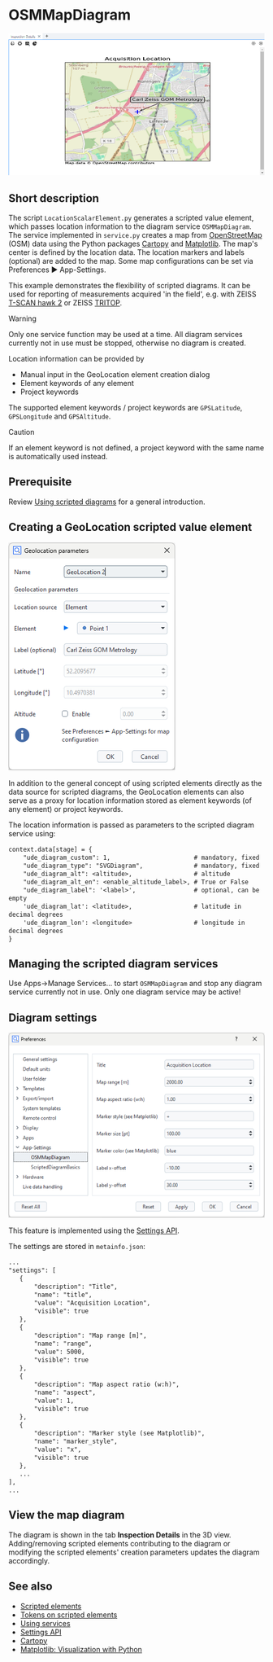 # OSMMapDiagram

![OSM map diagram](osm_map_diagram.png)

## Short description

The script `LocationScalarElement.py` generates a scripted value element, which passes location information to the diagram service `OSMMapDiagram`. The service implemented in `service.py` creates a map from [OpenStreetMap](https://www.openstreetmap.org/) (OSM) data using the Python packages [Cartopy](https://scitools.org.uk/cartopy/docs/latest/index.html) and [Matplotlib](https://matplotlib.org/). The map's center is defined by the location data. The location markers and labels (optional) are added to the map. Some map configurations can be set via Preferences ► App-Settings.

This example demonstrates the flexibility of scripted diagrams. It can be used for reporting of measurements acquired 'in the field', e.g. with ZEISS [T-SCAN hawk 2](https://www.handsonmetrology.com/products/t-scan-hawk-2/) or ZEISS [TRITOP](https://www.zeiss.com/metrology/en/systems/optical-3d/3d-photogrammetry/tritop.html).

> [!WARNING]
> Only one service function may be used at a time.
> All diagram services currently not in use must be stopped, otherwise no diagram is created.

Location information can be provided by
* Manual input in the GeoLocation element creation dialog
* Element keywords of any element
* Project keywords

The supported element keywords / project keywords are `GPSLatitude`, `GPSLongitude` and `GPSAltitude`.

> [!CAUTION]
> If an element keyword is not defined, a project keyword with the same name is automatically used instead.

## Prerequisite

Review [Using scripted diagrams](https://zeissiqs.github.io/zeiss-inspect-addon-api/2025/howtos/using_scripted_diagrams/using_scripted_diagrams.html) for a general introduction.

## Creating a GeoLocation scripted value element

![GeoLocation creation parameters dialog](geolocation_creation_parameters.png)

In addition to the general concept of using scripted elements directly as the data source for scripted diagrams, the GeoLocation elements can also serve as a proxy for location information stored as element keywords (of any element) or project keywords.

The location information is passed as parameters to the scripted diagram service using:
```
context.data[stage] = {
    "ude_diagram_custom": 1,                       # mandatory, fixed
    "ude_diagram_type": "SVGDiagram",              # mandatory, fixed
    "ude_diagram_alt": <altitude>,                 # altitude
    "ude_diagram_alt_en": <enable_altitude_label>, # True or False
    "ude_diagram_label": '<label>',                # optional, can be empty
    'ude_diagram_lat': <latitude>,                 # latitude in decimal degrees
    'ude_diagram_lon': <longitude>                 # longitude in decimal degrees
}
 ```
 
## Managing the scripted diagram services

Use Apps->Manage Services... to start `OSMMapDiagram` and stop any diagram service currently not in use. Only one diagram service may be active!

## Diagram settings
 
![App-Settings](geolocation_app_settings.png)

This feature is implemented using the [Settings API](https://zeissiqs.github.io/zeiss-inspect-addon-api/2025/python_api/python_api.html#gom-api-settings).

The settings are stored in `metainfo.json`:
 ```
...
"settings": [
    {
        "description": "Title",
        "name": "title",
        "value": "Acquisition Location",
        "visible": true
    },
    {
        "description": "Map range [m]",
        "name": "range",
        "value": 5000,
        "visible": true
    },
    {
        "description": "Map aspect ratio (w:h)",
        "name": "aspect",
        "value": 1,
        "visible": true
    },
    {
        "description": "Marker style (see Matplotlib)",
        "name": "marker_style",
        "value": "x",
        "visible": true
    },
    ...
],
...
 ```
 
 ## View the map diagram
 
 The diagram is shown in the tab **Inspection Details** in the 3D view. Adding/removing scripted elements contributing to the diagram or modifying the scripted elements' creation parameters updates the diagram accordingly.
 
 ## See also
 
 * [Scripted elements](https://zeissiqs.github.io/zeiss-inspect-addon-api/2025/howtos/scripted_elements/scripted_elements_toc.html)
 * [Tokens on scripted elements](https://zeissiqs.github.io/zeiss-inspect-addon-api/2025/howtos/scripted_elements/tokens_on_scripted_elements.html)
 * [Using services](https://zeissiqs.github.io/zeiss-inspect-addon-api/2025/howtos/using_services/using_services.html)
 * [Settings API](https://zeissiqs.github.io/zeiss-inspect-addon-api/2025/python_api/python_api.html#gom-api-settings)
 * [Cartopy](https://scitools.org.uk/cartopy/docs/latest/index.html)
 * [Matplotlib: Visualization with Python](https://matplotlib.org/)
 
 